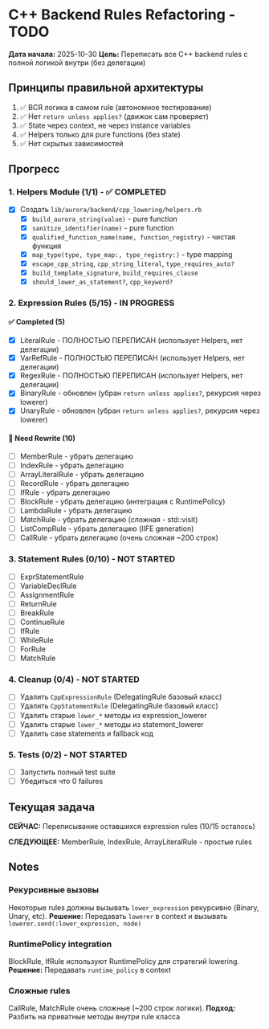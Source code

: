 # C++ Backend Rules Refactoring - TODO

**Дата начала:** 2025-10-30
**Цель:** Переписать все C++ backend rules с полной логикой внутри (без делегации)

## Принципы правильной архитектуры

1. ✅ ВСЯ логика в самом rule (автономное тестирование)
2. ✅ Нет `return unless applies?` (движок сам проверяет)
3. ✅ State через context, не через instance variables
4. ✅ Helpers только для pure functions (без state)
5. ✅ Нет скрытых зависимостей

## Прогресс

### 1. Helpers Module (1/1) - ✅ COMPLETED

- [x] Создать `lib/aurora/backend/cpp_lowering/helpers.rb`
  - [x] `build_aurora_string(value)` - pure function
  - [x] `sanitize_identifier(name)` - pure function
  - [x] `qualified_function_name(name, function_registry)` - чистая функция
  - [x] `map_type(type, type_map:, type_registry:)` - type mapping
  - [x] `escape_cpp_string`, `cpp_string_literal`, `type_requires_auto?`
  - [x] `build_template_signature`, `build_requires_clause`
  - [x] `should_lower_as_statement?`, `cpp_keyword?`

### 2. Expression Rules (5/15) - IN PROGRESS

#### ✅ Completed (5)
- [x] LiteralRule - ПОЛНОСТЬЮ ПЕРЕПИСАН (использует Helpers, нет делегации)
- [x] VarRefRule - ПОЛНОСТЬЮ ПЕРЕПИСАН (использует Helpers, нет делегации)
- [x] RegexRule - ПОЛНОСТЬЮ ПЕРЕПИСАН (использует Helpers, нет делегации)
- [x] BinaryRule - обновлен (убран `return unless applies?`, рекурсия через lowerer)
- [x] UnaryRule - обновлен (убран `return unless applies?`, рекурсия через lowerer)

#### 🔄 Need Rewrite (10)
- [ ] MemberRule - убрать делегацию
- [ ] IndexRule - убрать делегацию
- [ ] ArrayLiteralRule - убрать делегацию
- [ ] RecordRule - убрать делегацию
- [ ] IfRule - убрать делегацию
- [ ] BlockRule - убрать делегацию (интеграция с RuntimePolicy)
- [ ] LambdaRule - убрать делегацию
- [ ] MatchRule - убрать делегацию (сложная - std::visit)
- [ ] ListCompRule - убрать делегацию (IIFE generation)
- [ ] CallRule - убрать делегацию (очень сложная ~200 строк)

### 3. Statement Rules (0/10) - NOT STARTED

- [ ] ExprStatementRule
- [ ] VariableDeclRule
- [ ] AssignmentRule
- [ ] ReturnRule
- [ ] BreakRule
- [ ] ContinueRule
- [ ] IfRule
- [ ] WhileRule
- [ ] ForRule
- [ ] MatchRule

### 4. Cleanup (0/4) - NOT STARTED

- [ ] Удалить `CppExpressionRule` (DelegatingRule базовый класс)
- [ ] Удалить `CppStatementRule` (DelegatingRule базовый класс)
- [ ] Удалить старые `lower_*` методы из expression_lowerer
- [ ] Удалить старые `lower_*` методы из statement_lowerer
- [ ] Удалить case statements и fallback код

### 5. Tests (0/2) - NOT STARTED

- [ ] Запустить полный test suite
- [ ] Убедиться что 0 failures

## Текущая задача

**СЕЙЧАС:** Переписывание оставшихся expression rules (10/15 осталось)

**СЛЕДУЮЩЕЕ:** MemberRule, IndexRule, ArrayLiteralRule - простые rules

## Notes

### Рекурсивные вызовы
Некоторые rules должны вызывать `lower_expression` рекурсивно (Binary, Unary, etc).
**Решение:** Передавать `lowerer` в context и вызывать `lowerer.send(:lower_expression, node)`

### RuntimePolicy integration
BlockRule, IfRule используют RuntimePolicy для стратегий lowering.
**Решение:** Передавать `runtime_policy` в context

### Сложные rules
CallRule, MatchRule очень сложные (~200 строк логики).
**Подход:** Разбить на приватные методы внутри rule класса

